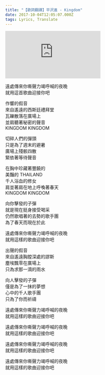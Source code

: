 ```yaml
---
title: "【歌詞翻譯】平沢進 - Kingdom"
date: 2017-10-04T12:05:07.000Z
tags: Lyrics, Translate
---
```


<iframe title="平沢進 - Kingdom" src="https://www.youtube.com/embed/1wwhkXEkdUU" frameborder="0" allow="accelerometer; autoplay; clipboard-write; encrypted-media; gyroscope; picture-in-picture" allowfullscreen></iframe>

<p>遠處傳來你嘶聲力竭呼喊的夜晚
<br>就用這首歌曲迎接你吧</p>

<p>作響的假音
<br>來自遙遠的西斯廷禮拜堂
<br>瓦礫散落在廣場上
<br>並肩聽著秘密的聲音
<br>KINGDOM KINGDOM</p>

<p>切碎人們的彈頭
<br>只是為了週末的避暑
<br>廣場上殘骸四散
<br>緊依著等待聲音</p>

<p>在胸中珍藏著豐饒的
<br>美豔的 THAILAND
<br>千人浴血的修女
<br>肩並著肩在地上呼喚著春天
<br>KINGDOM KINGDOM</p>

<p>向你擊發的子彈
<br>就是現在挺身接受喝采
<br>仍然歌唱著的去勢的歌手團
<br>為了春天而現在於此</p>

<p>遠處傳來你嘶聲力竭呼喊的夜晚
<br>就用這樣的歌曲迎接你吧</p>

<p>出聲的假音
<br>來自遙遠胸膛深處的謬斯
<br>塵埃飄零在廣場上
<br>只為求那一滴的雨水</p>

<p>向人擊發的子彈
<br>僅是為了一抹的夢想
<br>心中的千人歌手團
<br>只為了你而祈禱</p>

<p>遠處傳來你嘶聲力竭呼喊的夜晚
<br>就用這樣的歌曲迎接你吧</p>

<p>遠處傳來你嘶聲力竭呼喊的夜晚
<br>就用這樣的歌曲迎接你吧</p>

<p>遠處傳來你嘶聲力竭呼喊的夜晚
<br>就用這樣的歌曲迎接你吧</p>

<p>遠處傳來你嘶聲力竭呼喊的夜晚
<br>就用這樣的歌曲迎接你吧</p>
